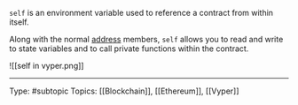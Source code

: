`self` is an environment variable used to reference a contract from within itself.

Along with the normal [address](https://docs.vyperlang.org/en/v0.3.7/types.html#address) members, `self` allows you to read and write to state variables and to call private functions within the contract.

![[self in vyper.png]]

___
Type: #subtopic 
Topics: [[Blockchain]], [[Ethereum]], [[Vyper]]

